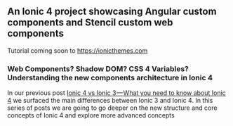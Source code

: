 ## An Ionic 4 project showcasing Angular custom components and Stencil custom web components

Tutorial coming soon to https://ionicthemes.com

### Web Components? Shadow DOM? CSS 4 Variables? Understanding the new components architecture in Ionic 4
In our previous post [Ionic 4 vs Ionic 3 — What you need to know about Ionic 4](https://ionicthemes.com/tutorials/about/ionic-4-vs-ionic-3) we surfaced the main differences between Ionic 3 and Ionic 4.
In this series of posts we are going to go deeper on the new structure and core concepts of Ionic 4 and explore more advanced concepts

